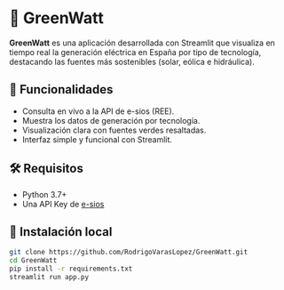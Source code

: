 # 🌱 GreenWatt

**GreenWatt** es una aplicación desarrollada con Streamlit que visualiza en tiempo real la generación eléctrica en España por tipo de tecnología, destacando las fuentes más sostenibles (solar, eólica e hidráulica).

## 🚀 Funcionalidades

- Consulta en vivo a la API de e-sios (REE).
- Muestra los datos de generación por tecnología.
- Visualización clara con fuentes verdes resaltadas.
- Interfaz simple y funcional con Streamlit.

## 🛠 Requisitos

- Python 3.7+
- Una API Key de [e-sios](https://api.esios.ree.es/)

## 🧪 Instalación local

```bash
git clone https://github.com/RodrigoVarasLopez/GreenWatt.git
cd GreenWatt
pip install -r requirements.txt
streamlit run app.py
